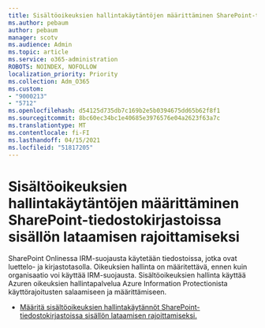 ```yaml
---
title: Sisältöoikeuksien hallintakäytäntöjen määrittäminen SharePoint-tiedostokirjastoissa sisällön lataamisen rajoittamiseksi
ms.author: pebaum
author: pebaum
manager: scotv
ms.audience: Admin
ms.topic: article
ms.service: o365-administration
ROBOTS: NOINDEX, NOFOLLOW
localization_priority: Priority
ms.collection: Adm_O365
ms.custom:
- "9000213"
- "5712"
ms.openlocfilehash: d54125d735db7c169b2e5b0394675dd65b62f8f1
ms.sourcegitcommit: 8bc60ec34bc1e40685e3976576e04a2623f63a7c
ms.translationtype: MT
ms.contentlocale: fi-FI
ms.lasthandoff: 04/15/2021
ms.locfileid: "51817205"
---
```

# <a name="configure-irm-policies-on-sharepoint-document-libraries-to-limit-download-of-content"></a>Sisältöoikeuksien hallintakäytäntöjen määrittäminen SharePoint-tiedostokirjastoissa sisällön lataamisen rajoittamiseksi

SharePoint Onlinessa IRM-suojausta käytetään tiedostoissa, jotka ovat luettelo- ja kirjastotasolla. Oikeuksien hallinta on määritettävä, ennen kuin organisaatio voi käyttää IRM-suojausta. Sisältöoikeuksien hallinta käyttää Azuren oikeuksien hallintapalvelua Azure Information Protectionista käyttörajoitusten salaamiseen ja määrittämiseen.

- [Määritä sisältöoikeuksien hallintakäytännöt SharePoint-tiedostokirjastoissa sisällön lataamisen rajoittamiseksi.](https://docs.microsoft.com/microsoft-365/compliance/set-up-irm-in-sp-admin-center)
